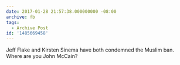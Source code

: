 ```yaml
---
date: 2017-01-28 21:57:38.000000000 -08:00
archive: fb
tags: 
  - Archive Post
id: '1485669458'
---
```


Jeff Flake and Kirsten Sinema have both condemned the Muslim ban.  Where are you John McCain?
